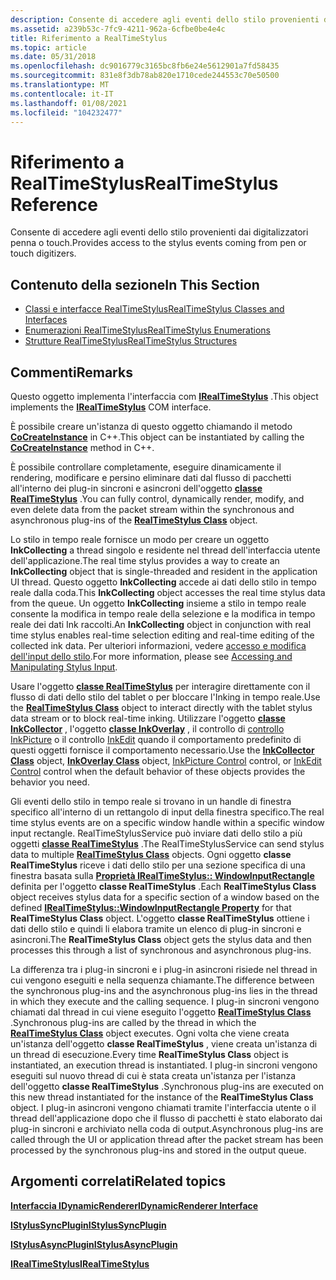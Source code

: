 ```yaml
---
description: Consente di accedere agli eventi dello stilo provenienti dai digitalizzatori penna o touch.
ms.assetid: a239b53c-7fc9-4211-962a-6cfbe0be4e4c
title: Riferimento a RealTimeStylus
ms.topic: article
ms.date: 05/31/2018
ms.openlocfilehash: dc9016779c3165bc8fb6e24e5612901a7fd58435
ms.sourcegitcommit: 831e8f3db78ab820e1710cede244553c70e50500
ms.translationtype: MT
ms.contentlocale: it-IT
ms.lasthandoff: 01/08/2021
ms.locfileid: "104232477"
---
```

# <a name="realtimestylus-reference"></a><span data-ttu-id="f3645-103">Riferimento a RealTimeStylus</span><span class="sxs-lookup"><span data-stu-id="f3645-103">RealTimeStylus Reference</span></span>

<span data-ttu-id="f3645-104">Consente di accedere agli eventi dello stilo provenienti dai digitalizzatori penna o touch.</span><span class="sxs-lookup"><span data-stu-id="f3645-104">Provides access to the stylus events coming from pen or touch digitizers.</span></span>

## <a name="in-this-section"></a><span data-ttu-id="f3645-105">Contenuto della sezione</span><span class="sxs-lookup"><span data-stu-id="f3645-105">In This Section</span></span>

-   [<span data-ttu-id="f3645-106">Classi e interfacce RealTimeStylus</span><span class="sxs-lookup"><span data-stu-id="f3645-106">RealTimeStylus Classes and Interfaces</span></span>](realtimestylus-classes-and-interfaces.md)
-   [<span data-ttu-id="f3645-107">Enumerazioni RealTimeStylus</span><span class="sxs-lookup"><span data-stu-id="f3645-107">RealTimeStylus Enumerations</span></span>](realtimestylus-enumerations.md)
-   [<span data-ttu-id="f3645-108">Strutture RealTimeStylus</span><span class="sxs-lookup"><span data-stu-id="f3645-108">RealTimeStylus Structures</span></span>](realtimestylus-structures.md)

## <a name="remarks"></a><span data-ttu-id="f3645-109">Commenti</span><span class="sxs-lookup"><span data-stu-id="f3645-109">Remarks</span></span>

<span data-ttu-id="f3645-110">Questo oggetto implementa l'interfaccia com [**IRealTimeStylus**](/windows/desktop/api/RTSCom/nn-rtscom-irealtimestylus) .</span><span class="sxs-lookup"><span data-stu-id="f3645-110">This object implements the [**IRealTimeStylus**](/windows/desktop/api/RTSCom/nn-rtscom-irealtimestylus) COM interface.</span></span>

<span data-ttu-id="f3645-111">È possibile creare un'istanza di questo oggetto chiamando il metodo [**CoCreateInstance**](/windows/win32/api/combaseapi/nf-combaseapi-cocreateinstance) in C++.</span><span class="sxs-lookup"><span data-stu-id="f3645-111">This object can be instantiated by calling the [**CoCreateInstance**](/windows/win32/api/combaseapi/nf-combaseapi-cocreateinstance) method in C++.</span></span>

<span data-ttu-id="f3645-112">È possibile controllare completamente, eseguire dinamicamente il rendering, modificare e persino eliminare dati dal flusso di pacchetti all'interno dei plug-in sincroni e asincroni dell'oggetto [**classe RealTimeStylus**](realtimestylus-class.md) .</span><span class="sxs-lookup"><span data-stu-id="f3645-112">You can fully control, dynamically render, modify, and even delete data from the packet stream within the synchronous and asynchronous plug-ins of the [**RealTimeStylus Class**](realtimestylus-class.md) object.</span></span>

<span data-ttu-id="f3645-113">Lo stilo in tempo reale fornisce un modo per creare un oggetto **InkCollecting** a thread singolo e residente nel thread dell'interfaccia utente dell'applicazione.</span><span class="sxs-lookup"><span data-stu-id="f3645-113">The real time stylus provides a way to create an **InkCollecting** object that is single-threaded and resident in the application UI thread.</span></span> <span data-ttu-id="f3645-114">Questo oggetto **InkCollecting** accede ai dati dello stilo in tempo reale dalla coda.</span><span class="sxs-lookup"><span data-stu-id="f3645-114">This **InkCollecting** object accesses the real time stylus data from the queue.</span></span> <span data-ttu-id="f3645-115">Un oggetto **InkCollecting** insieme a stilo in tempo reale consente la modifica in tempo reale della selezione e la modifica in tempo reale dei dati Ink raccolti.</span><span class="sxs-lookup"><span data-stu-id="f3645-115">An **InkCollecting** object in conjunction with real time stylus enables real-time selection editing and real-time editing of the collected ink data.</span></span> <span data-ttu-id="f3645-116">Per ulteriori informazioni, vedere [accesso e modifica dell'input dello stilo](accessing-and-manipulating-stylus-input.md).</span><span class="sxs-lookup"><span data-stu-id="f3645-116">For more information, please see [Accessing and Manipulating Stylus Input](accessing-and-manipulating-stylus-input.md).</span></span>

<span data-ttu-id="f3645-117">Usare l'oggetto [**classe RealTimeStylus**](realtimestylus-class.md) per interagire direttamente con il flusso di dati dello stilo del tablet o per bloccare l'Inking in tempo reale.</span><span class="sxs-lookup"><span data-stu-id="f3645-117">Use the [**RealTimeStylus Class**](realtimestylus-class.md) object to interact directly with the tablet stylus data stream or to block real-time inking.</span></span> <span data-ttu-id="f3645-118">Utilizzare l'oggetto [**classe InkCollector**](inkcollector-class.md) , l'oggetto [**classe InkOverlay**](inkoverlay-class.md) , il controllo di [controllo InkPicture](inkpicture-control-reference.md) o il controllo [InkEdit](inkedit-control-reference.md) quando il comportamento predefinito di questi oggetti fornisce il comportamento necessario.</span><span class="sxs-lookup"><span data-stu-id="f3645-118">Use the [**InkCollector Class**](inkcollector-class.md) object, [**InkOverlay Class**](inkoverlay-class.md) object, [InkPicture Control](inkpicture-control-reference.md) control, or [InkEdit Control](inkedit-control-reference.md) control when the default behavior of these objects provides the behavior you need.</span></span>

<span data-ttu-id="f3645-119">Gli eventi dello stilo in tempo reale si trovano in un handle di finestra specifico all'interno di un rettangolo di input della finestra specifico.</span><span class="sxs-lookup"><span data-stu-id="f3645-119">The real time stylus events are on a specific window handle within a specific window input rectangle.</span></span> <span data-ttu-id="f3645-120">RealTimeStylusService può inviare dati dello stilo a più oggetti [**classe RealTimeStylus**](realtimestylus-class.md) .</span><span class="sxs-lookup"><span data-stu-id="f3645-120">The RealTimeStylusService can send stylus data to multiple [**RealTimeStylus Class**](realtimestylus-class.md) objects.</span></span> <span data-ttu-id="f3645-121">Ogni oggetto **classe RealTimeStylus** riceve i dati dello stilo per una sezione specifica di una finestra basata sulla [**Proprietà IRealTimeStylus:: WindowInputRectangle**](/windows/desktop/api/RTSCom/nf-rtscom-irealtimestylus-get_windowinputrectangle) definita per l'oggetto **classe RealTimeStylus** .</span><span class="sxs-lookup"><span data-stu-id="f3645-121">Each **RealTimeStylus Class** object receives stylus data for a specific section of a window based on the defined [**IRealTimeStylus::WindowInputRectangle Property**](/windows/desktop/api/RTSCom/nf-rtscom-irealtimestylus-get_windowinputrectangle) for that **RealTimeStylus Class** object.</span></span> <span data-ttu-id="f3645-122">L'oggetto **classe RealTimeStylus** ottiene i dati dello stilo e quindi li elabora tramite un elenco di plug-in sincroni e asincroni.</span><span class="sxs-lookup"><span data-stu-id="f3645-122">The **RealTimeStylus Class** object gets the stylus data and then processes this through a list of synchronous and asynchronous plug-ins.</span></span>

<span data-ttu-id="f3645-123">La differenza tra i plug-in sincroni e i plug-in asincroni risiede nel thread in cui vengono eseguiti e nella sequenza chiamante.</span><span class="sxs-lookup"><span data-stu-id="f3645-123">The difference between the synchronous plug-ins and the asynchronous plug-ins lies in the thread in which they execute and the calling sequence.</span></span> <span data-ttu-id="f3645-124">I plug-in sincroni vengono chiamati dal thread in cui viene eseguito l'oggetto [**RealTimeStylus Class**](realtimestylus-class.md) .</span><span class="sxs-lookup"><span data-stu-id="f3645-124">Synchronous plug-ins are called by the thread in which the [**RealTimeStylus Class**](realtimestylus-class.md) object executes.</span></span> <span data-ttu-id="f3645-125">Ogni volta che viene creata un'istanza dell'oggetto **classe RealTimeStylus** , viene creata un'istanza di un thread di esecuzione.</span><span class="sxs-lookup"><span data-stu-id="f3645-125">Every time **RealTimeStylus Class** object is instantiated, an execution thread is instantiated.</span></span> <span data-ttu-id="f3645-126">I plug-in sincroni vengono eseguiti sul nuovo thread di cui è stata creata un'istanza per l'istanza dell'oggetto **classe RealTimeStylus** .</span><span class="sxs-lookup"><span data-stu-id="f3645-126">Synchronous plug-ins are executed on this new thread instantiated for the instance of the **RealTimeStylus Class** object.</span></span> <span data-ttu-id="f3645-127">I plug-in asincroni vengono chiamati tramite l'interfaccia utente o il thread dell'applicazione dopo che il flusso di pacchetti è stato elaborato dai plug-in sincroni e archiviato nella coda di output.</span><span class="sxs-lookup"><span data-stu-id="f3645-127">Asynchronous plug-ins are called through the UI or application thread after the packet stream has been processed by the synchronous plug-ins and stored in the output queue.</span></span>

## <a name="related-topics"></a><span data-ttu-id="f3645-128">Argomenti correlati</span><span class="sxs-lookup"><span data-stu-id="f3645-128">Related topics</span></span>

<dl> <dt>

[<span data-ttu-id="f3645-129">**Interfaccia IDynamicRenderer**</span><span class="sxs-lookup"><span data-stu-id="f3645-129">**IDynamicRenderer Interface**</span></span>](/windows/desktop/api/RTSCom/nn-rtscom-idynamicrenderer)
</dt> <dt>

[<span data-ttu-id="f3645-130">**IStylusSyncPlugin**</span><span class="sxs-lookup"><span data-stu-id="f3645-130">**IStylusSyncPlugin**</span></span>](/windows/win32/api/rtscom/nn-rtscom-istylussyncplugin)
</dt> <dt>

[<span data-ttu-id="f3645-131">**IStylusAsyncPlugin**</span><span class="sxs-lookup"><span data-stu-id="f3645-131">**IStylusAsyncPlugin**</span></span>](/windows/win32/api/rtscom/nn-rtscom-istylusasyncplugin)
</dt> <dt>

[<span data-ttu-id="f3645-132">**IRealTimeStylus**</span><span class="sxs-lookup"><span data-stu-id="f3645-132">**IRealTimeStylus**</span></span>](/windows/desktop/api/RTSCom/nn-rtscom-irealtimestylus)
</dt> </dl>

 

 
